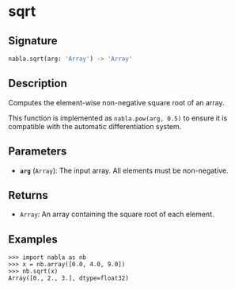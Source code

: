 # sqrt

## Signature

```python
nabla.sqrt(arg: 'Array') -> 'Array'
```

## Description

Computes the element-wise non-negative square root of an array.

This function is implemented as `nabla.pow(arg, 0.5)` to ensure it is
compatible with the automatic differentiation system.

## Parameters

- **`arg`** (`Array`): The input array. All elements must be non-negative.

## Returns

- `Array`: An array containing the square root of each element.

## Examples

```pycon
>>> import nabla as nb
>>> x = nb.array([0.0, 4.0, 9.0])
>>> nb.sqrt(x)
Array([0., 2., 3.], dtype=float32)
```
